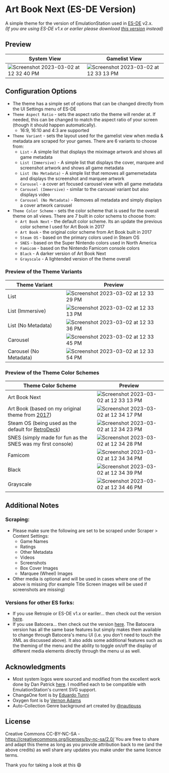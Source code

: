 # Art Book Next (ES-DE Version)
A simple theme for the version of EmulationStation used in [ES-DE](https://es-de.org/) v2.x.  
*(If you are using ES-DE v1.x or earlier please download [this version](https://github.com/anthonycaccese/art-book-next-retropie) instead)*

## **Preview**

| System View | Gamelist View |
|----|----|
| ![Screenshot 2023-03-02 at 12 32 40 PM](https://github.com/anthonycaccese/art-book-next-es-de/assets/1454947/5a305503-f66c-40c3-a04d-1d0222e032b5) | ![Screenshot 2023-03-02 at 12 33 13 PM](https://github.com/anthonycaccese/art-book-next-es-de/assets/1454947/bba3aced-4970-45f8-b32b-db291b2d96bd) |

## **Configuration Options**

- The theme has a simple set of options that can be changed directly from the UI Settings menu of ES-DE 
- `Theme Aspect Ratio` - sets the aspect ratio the theme will render at. If needed, this can be changed to match the aspect ratio of your screen (though it should happen automatically).
   - 16:9, 16:10 and 4:3 are supported
- `Theme Variant` - sets the layout used for the gamelist view when media & metadata are scraped for your games.  There are 6 variants to choose from:
   - `List` - A simple list that displays the miximage artwork and shows all game metadata
   - `List (Immersive)` - A simple list that displays the cover, marquee and screenshot artwork and shows all game metadata
   - `List (No Metadata)` - A simple list that removes all gamemetadata and displays the screenshot and marquee artwork
   - `Carousel` - a cover art focused carousel view with all game metadata
   - `Carousel (Immersive)` - similar to the carousel variant but also displays video
   - `Carousel (No Metadata)` - Removes all metadata and simply displays a cover artwork carousel
- `Theme Color Scheme` - sets the color scheme that is used for the overall theme on all views.  There are 7 built in color schems to choose from:
   - `Art Book Next` - the default color scheme.  Its an update the previous color scheme I used for Art Book in 2017
   - `Art Book` - the original color scheme from Art Book built in 2017
   - `Steam OS` - based on the primary colors used in Steam OS
   - `SNES` - based on the Super Nintendo colors used in North America
   - `Famicom` - based on the Nintendo Famicom console colors
   - `Black` - A darker version of Art Book Next
   - `Grayscale` - A lightended version of the theme overall

### Preview of the Theme Variants

| Theme Variant | Preview |
|----|----|
| List | ![Screenshot 2023-03-02 at 12 33 29 PM](https://user-images.githubusercontent.com/1454947/222512099-89b111a5-d1e3-456b-90b8-d442cd4004ea.png) |
| List (Immersive) | ![Screenshot 2023-03-02 at 12 33 13 PM](https://user-images.githubusercontent.com/1454947/222512152-623df201-0733-4ea5-80f2-a660941676af.png) |
| List (No Metadata) | ![Screenshot 2023-03-02 at 12 33 36 PM](https://user-images.githubusercontent.com/1454947/222512196-246d5e3a-d3ab-483a-a69e-173fb1695f1f.png) |
| Carousel | ![Screenshot 2023-03-02 at 12 33 45 PM](https://user-images.githubusercontent.com/1454947/222512248-08a48aac-9c4f-406d-b32c-ca491e3e8752.png) |
| Carousel (No Metadata) | ![Screenshot 2023-03-02 at 12 33 54 PM](https://user-images.githubusercontent.com/1454947/222512311-3a9adf96-3894-444a-a6b7-b8adbb098ac8.png) |


### Preview of the Theme Color Schemes

| Theme Color Scheme | Preview |
|----|----|
| Art Book Next | ![Screenshot 2023-03-02 at 12 33 13 PM](https://user-images.githubusercontent.com/1454947/222511503-7a2b8402-5f83-4932-8f39-e1f0e60cf91f.png) |
| Art Book (based on my original theme from [2017](https://retropie.org.uk/forum/topic/11728/theme-art-book)) | ![Screenshot 2023-03-02 at 12 34 17 PM](https://user-images.githubusercontent.com/1454947/222511554-cc4a5bab-b364-4def-9773-e240fae99485.png) |
| Steam OS (being used as the default for [RetroDeck](https://github.com/XargonWan/RetroDECK/)) | ![Screenshot 2023-03-02 at 12 34 23 PM](https://user-images.githubusercontent.com/1454947/222511616-c6ce979a-bc81-444c-a64d-105a032694d0.png) |
| SNES (simply made for fun as the SNES was my first console) | ![Screenshot 2023-03-02 at 12 34 28 PM](https://user-images.githubusercontent.com/1454947/222511713-247ad1a2-6a5b-4952-a9bd-730e830cad37.png) |
| Famicom | ![Screenshot 2023-03-02 at 12 34 34 PM](https://user-images.githubusercontent.com/1454947/222511749-d8f7e610-53da-4210-994f-2a1c8aad91c4.png) |
| Black | ![Screenshot 2023-03-02 at 12 34 39 PM](https://user-images.githubusercontent.com/1454947/222511766-3583a8ac-64b3-4b35-9bc2-5e392ef34846.png) |
| Grayscale | ![Screenshot 2023-03-02 at 12 34 46 PM](https://user-images.githubusercontent.com/1454947/222511794-65c863d0-a006-459e-9980-9a83c39f4e4e.png) |

## **Additional Notes**

### Scraping:
* Please make sure the following are set to be scraped under Scraper > Content Settings:
   * Game Names
   * Ratings
   * Other Metadata
   * Videos
   * Screenshots
   * Box Cover Images
   * Marquee (Wheel) Images
* Other media is optional and will be used in cases where one of the above is missing (for example Title Screen images will be used if screenshots are missing)

### Versions for other ES forks:
* If you use Retropie or ES-DE v1.x or eariler... then check out the version [here](https://github.com/anthonycaccese/art-book-next-retropie).
* If you use Batocera... then check out the version [here](https://github.com/anthonycaccese/es-theme-art-book-next/archive/2.0.zip).  The Batocera version has all the same base features but simply makes them available to change through Batocera's menu UI (i.e. you don't need to touch the XML as discussed above).  It also adds some additional features such as the theming of the menu and the ability to toggle on/off the display of different media elements directly through the menu ui as well.

## **Acknowledgments**
* Most system logos were sourced and modified from the excellent work done by Dan Patrick [here](https://archive.org/details/console-logos-professionally-redrawn-plus-official-versions).  I modified each to be compatible with EmulationStation's current SVG support.
* ChangaOne font is by [Eduardo Tunni](https://www.fontsquirrel.com/fonts/changa)
* Oxygen font is by [Vernon Adams](https://www.fontsquirrel.com/fonts/oxygen)
* Auto-Collection Genre background art created by [@nautipuss](https://github.com/nautipuss)

## **License**
Creative Commons CC-BY-NC-SA - https://creativecommons.org/licenses/by-nc-sa/2.0/
You are free to share and adapt this theme as long as you provide attribution back to me (and the above credits) as well share any updates you make under the same licence terms.

Thank you for taking a look at this 😄
